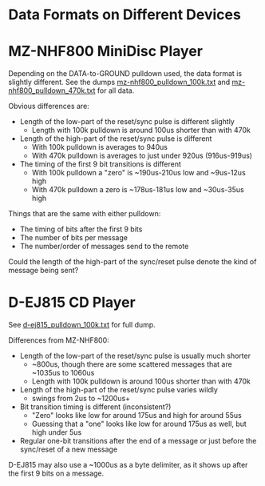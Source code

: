 # Data Formats on Different Devices

# MZ-NHF800 MiniDisc Player

Depending on the DATA-to-GROUND pulldown used, the data format is slightly
different. See the dumps [mz-nhf800_pulldown_100k.txt](dumps/mz-nhf800_pulldown_100k.txt) and
[mz-nhf800_pulldown_470k.txt](dumps/mz-nhf800_pulldown_470k.txt) for all data.

Obvious differences are:
* Length of the low-part of the reset/sync pulse is different slightly
  - Length with 100k pulldown is around 100us shorter than with 470k
* Length of the high-part of the reset/sync pulse is different
  - With 100k pulldown is averages to 940us
  - With 470k pulldown is averages to just under 920us (916us-919us)
* The timing of the first 9 bit transitions is different
  - With 100k pulldown a "zero" is ~190us-210us low and ~9us-12us high
  - With 470k pulldown a zero is ~178us-181us low and ~30us-35us high

Things that are the same with either pulldown:
* The timing of bits after the first 9 bits
* The number of bits per message
* The number/order of messages send to the remote

Could the length of the high-part of the sync/reset pulse denote the kind of
message being sent?

# D-EJ815 CD Player

See [d-ej815_pulldown_100k.txt](dumps/d-ej815_pulldown_100k.txt) for full dump.

Differences from MZ-NHF800:
* Length of the low-part of the reset/sync pulse is usually much shorter
  - ~800us, though there are some scattered messages that are ~1035us to 1060us
  - Length with 100k pulldown is around 100us shorter than with 470k
* Length of the high-part of the reset/sync pulse varies wildly
  - swings from 2us to ~1200us+
* Bit transition timing is different (inconsistent?)
  - "Zero" looks like low for around 175us and high for around 55us
  - Guessing that a "one" looks like low for around 175us as well, but high under 5us
* Regular one-bit transitions after the end of a message or just before the sync/reset of a new message

D-EJ815 may also use a ~1000us as a byte delimiter, as it shows up after the
first 9 bits on a message.
